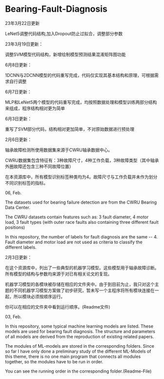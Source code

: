 # Bearing-Fault-Diagnosis
23年3月22日更新

LeNet5调整代码结构,加入Dropout防止过拟合，调整部分参数

23年3月19日更新：

调整SVM模型代码结构，新增绘制模型预测结果混淆矩阵图功能

6月8日更新：

1DCNN与2DCNN模型的代码重写完成，代码仅实现其基本结构和原理，可根据需求自行调整

6月7日更新：

MLP和LeNet5两个模型的代码重写完成，均按照数据处理和模型训练两部分结构来组成，程序结构相对更为简单

6月3日更新：

重写了SVM部分代码，结构相对更加简单，不对原始数据进行预处理


2月6日更新：

轴承故障检测所使用数据集来源于CWRU轴承数据中心。

CWRU数据集包含特征有：3种故障尺寸，4种工作负载，3种故障类型（其中轴承外圈故障还包含三种不同故障位置）

在本资源库中，所有模型识别标签种类均为4。故障尺寸与工作负载并未作为划分不同识别标签的指标。

06, Feb.

The datasets used for bearing failure detection are from the CWRU Bearing Data Center.

The CWRU datasets contain features such as: 3 fault diameter, 4 motor load, 3 fault types (with outer race faults also containing three different fault positions)

In this repository, the number of labels for fault diagnosis are the same -- 4. Fault diameter and motor load are not used as criteria to classify the different labels.

2月3日更新：

在这个资源库中，列出了一些典型的机器学习模型。这些模型用于轴承故障诊断。所有模型的结构与参数均来源于对已有相关论文的复现。

机器学习模型的各模块被存储在相应的文件夹中。由于到目前为止，我只对这个主题的不同机器学习模型方案做了初步研究，暂未写一个主程序将所有模块连接在一起，所以模块必须按顺序运行。

你可以在相应的文件夹中看到运行顺序。(Readme文件)

03, Feb.

In this repository, some typical machine learning models are listed. These models are used for bearing fault diagnosis. The structure and parameters of all models are derived from the reproduction of existing related papers.

The modules of ML-models are stored in the corresponding folders. Since so far I have only done a preliminary study of the different ML-Models of this theme, there is no one main program that connects all modules together, so the modules have to be run in order.

You can see the running order in the corresponding folder.(Readme-File)
